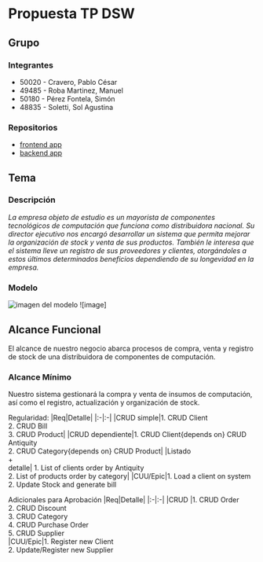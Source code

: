 # Propuesta TP DSW

## Grupo

### Integrantes

- 50020 - Cravero, Pablo César
- 49485 - Roba Martinez, Manuel
- 50180 - Pérez Fontela, Simón
- 48835 - Soletti, Sol Agustina

### Repositorios

- [frontend app](https://github.com/Neirus2/TP_DSW_FrontEnd)
- [backend app](https://github.com/Neirus2/TP_DSW_BackEnd)

## Tema

### Descripción

_La empresa objeto de estudio es un mayorista de componentes tecnológicos de
computación que funciona como distribuidora nacional. Su director ejecutivo nos encargó
desarrollar un sistema que permita mejorar la organización de stock y venta de sus
productos. También le interesa que el sistema lleve un registro de sus proveedores y
clientes, otorgándoles a estos últimos determinados beneficios dependiendo de su
longevidad en la empresa._

### Modelo

![imagen del modelo](https://drive.google.com/file/d/1RbCBWJDIhxsP6OdKpzudn3yOLC9Otv8f/view)
![image]

## Alcance Funcional

El alcance de nuestro negocio abarca procesos de compra, venta y registro de stock de una distribuidora de componentes de computación.

### Alcance Mínimo

Nuestro sistema gestionará la compra y venta de insumos de computación, así como el registro, actualización
y organización de stock.

Regularidad:
|Req|Detalle|
|:-|:-|
|CRUD simple|1. CRUD Client<br>2. CRUD Bill<br>3. CRUD Product|
|CRUD dependiente|1. CRUD Client{depends on} CRUD Antiquity<br>2. CRUD Category{depends on} CRUD Product|
|Listado<br>+<br>detalle| 1. List of clients order by Antiquity<br> 2. List of products order by category|
|CUU/Epic|1. Load a client on system<br>2. Update Stock and generate bill

Adicionales para Aprobación
|Req|Detalle|
|:-|:-|
|CRUD |1. CRUD Order<br>2. CRUD Discount<br>3. CRUD Category<br>4. CRUD Purchase Order<br>5. CRUD Supplier<br>
|CUU/Epic|1. Register new Client<br>2. Update/Register new Supplier<br>
